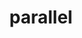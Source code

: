 ---
title: "parallel"
layout: cache
categories: [package, develop]
meta: {"versions": ["20220522"], "compilers": ["gcc@=7.3.1"], "oss": ["amzn2"], "platforms": ["linux"], "targets": ["aarch64", "neoverse_n1", "x86_64_v3"], "stacks": ["aws-isc", "aws-isc-aarch64", "root"], "num_specs": 6, "num_specs_by_stack": {"aws-isc-aarch64": 4, "root": 6, "aws-isc": 2}}
spec_details: [{"hash": "zgwswr7qnuqlwweroth5nqdtp5cdbkhx", "compiler": "gcc@=7.3.1", "versions": ["20220522"], "os": "amzn2", "platform": "linux", "target": "aarch64", "variants": ["build_system=autotools"], "stacks": ["aws-isc-aarch64", "root"], "size": "-", "tarball": "https://binaries.spack.io/develop/build_cache/linux-amzn2-aarch64/gcc-7.3.1/parallel-20220522/linux-amzn2-aarch64-gcc-7.3.1-parallel-20220522-zgwswr7qnuqlwweroth5nqdtp5cdbkhx.spack"}, {"hash": "u5hixnxghmtxsq3weedr3nmqqrsacven", "compiler": "gcc@=7.3.1", "versions": ["20220522"], "os": "amzn2", "platform": "linux", "target": "aarch64", "variants": ["build_system=autotools"], "stacks": ["aws-isc-aarch64", "root"], "size": "-", "tarball": "https://binaries.spack.io/develop/build_cache/linux-amzn2-aarch64/gcc-7.3.1/parallel-20220522/linux-amzn2-aarch64-gcc-7.3.1-parallel-20220522-u5hixnxghmtxsq3weedr3nmqqrsacven.spack"}, {"hash": "evk6jz7et5pzhrnc5kryq3qvoi3mmc5j", "compiler": "gcc@=7.3.1", "versions": ["20220522"], "os": "amzn2", "platform": "linux", "target": "neoverse_n1", "variants": ["build_system=autotools"], "stacks": ["aws-isc-aarch64", "root"], "size": "-", "tarball": "https://binaries.spack.io/develop/build_cache/linux-amzn2-neoverse_n1/gcc-7.3.1/parallel-20220522/linux-amzn2-neoverse_n1-gcc-7.3.1-parallel-20220522-evk6jz7et5pzhrnc5kryq3qvoi3mmc5j.spack"}, {"hash": "dftkc6m7ablgxvbfzmyotl5om2yetitl", "compiler": "gcc@=7.3.1", "versions": ["20220522"], "os": "amzn2", "platform": "linux", "target": "neoverse_n1", "variants": ["build_system=autotools"], "stacks": ["aws-isc-aarch64", "root"], "size": "-", "tarball": "https://binaries.spack.io/develop/build_cache/linux-amzn2-neoverse_n1/gcc-7.3.1/parallel-20220522/linux-amzn2-neoverse_n1-gcc-7.3.1-parallel-20220522-dftkc6m7ablgxvbfzmyotl5om2yetitl.spack"}, {"hash": "jfkiktckv7lcovee2xd5djhj6yrf23wh", "compiler": "gcc@=7.3.1", "versions": ["20220522"], "os": "amzn2", "platform": "linux", "target": "x86_64_v3", "variants": ["build_system=autotools"], "stacks": ["aws-isc", "root"], "size": "-", "tarball": "https://binaries.spack.io/develop/build_cache/linux-amzn2-x86_64_v3/gcc-7.3.1/parallel-20220522/linux-amzn2-x86_64_v3-gcc-7.3.1-parallel-20220522-jfkiktckv7lcovee2xd5djhj6yrf23wh.spack"}, {"hash": "xj5qbrhnsa4snneegixse2rxdj5mj7uf", "compiler": "gcc@=7.3.1", "versions": ["20220522"], "os": "amzn2", "platform": "linux", "target": "x86_64_v3", "variants": ["build_system=autotools"], "stacks": ["aws-isc", "root"], "size": "-", "tarball": "https://binaries.spack.io/develop/build_cache/linux-amzn2-x86_64_v3/gcc-7.3.1/parallel-20220522/linux-amzn2-x86_64_v3-gcc-7.3.1-parallel-20220522-xj5qbrhnsa4snneegixse2rxdj5mj7uf.spack"}]
---